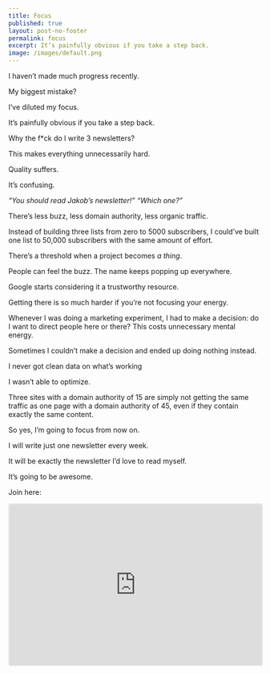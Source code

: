 ```yaml
---
title: Focus
published: true
layout: post-no-footer
permalink: focus
excerpt: It’s painfully obvious if you take a step back.
image: /images/default.png
---
```


I haven’t made much progress recently. 

My biggest mistake? 

I’ve diluted my focus. 

It’s painfully obvious if you take a step back.

Why the f*ck do I write 3 newsletters?

This makes everything unnecessarily hard.

Quality suffers. 

It’s confusing.

*“You should read Jakob’s newsletter!” “Which one?”*

There’s less buzz, less domain authority, less organic traffic. 

Instead of building three lists from zero to 5000 subscribers, I could’ve built one list to 50,000 subscribers with the same amount of effort. 

There’s a threshold when a project becomes *a thing*. 

People can feel the buzz. The name keeps popping up everywhere.

Google starts considering it a trustworthy resource.

Getting there is so much harder if you’re not focusing your energy.

Whenever I was doing a marketing experiment, I had to make a decision: do I want to direct people here or there? This costs unnecessary mental energy. 

Sometimes I couldn’t make a decision and ended up doing nothing instead.

I never got clean data on what’s working

I wasn’t able to optimize.

Three sites with a domain authority of 15 are simply not getting the same traffic as one page with a domain authority of 45, even if they contain exactly the same content. 

So yes, I’m going to focus from now on. 

I will write just one newsletter every week. 

It will be exactly the newsletter I’d love to read myself. 

It’s going to be awesome.

Join here:

<iframe src="https://embeds.beehiiv.com/721b7323-23a6-4e64-ad95-364036af2b0b" data-test-id="beehiiv-embed" width="100%" height="320" frameborder="0" scrolling="no" style="border-radius: 4px; border: 2px solid #e5e7eb; margin: 0; background-color: transparent;"></iframe>
